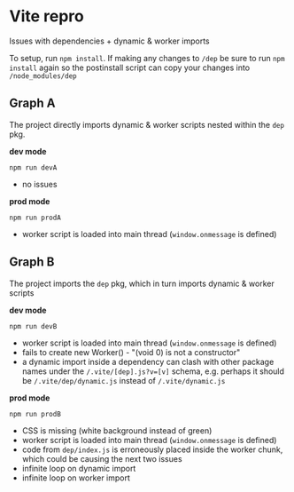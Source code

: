 # Vite repro

Issues with dependencies + dynamic & worker imports

To setup, run `npm install`. If making any changes to `/dep` be sure to run `npm install` again so the postinstall script can copy your changes into `/node_modules/dep`

## Graph A

The project directly imports dynamic & worker scripts nested within the `dep` pkg.

**dev mode**

`npm run devA`

* no issues

**prod mode**

`npm run prodA`

* worker script is loaded into main thread (`window.onmessage` is defined)

## Graph B

The project imports the `dep` pkg, which in turn imports dynamic & worker scripts

**dev mode**

`npm run devB`

* worker script is loaded into main thread (`window.onmessage` is defined)
* fails to create new Worker() - "(void 0) is not a constructor"
* a dynamic import inside a dependency can clash with other package names under the `/.vite/[dep].js?v=[v]` schema, e.g. perhaps it should be `/.vite/dep/dynamic.js` instead of `/.vite/dynamic.js`

**prod mode**

`npm run prodB`

* CSS is missing (white background instead of green)
* worker script is loaded into main thread (`window.onmessage` is defined)
* code from `dep/index.js` is erroneously placed inside the worker chunk, which could be causing the next two issues
* infinite loop on dynamic import
* infinite loop on worker import
